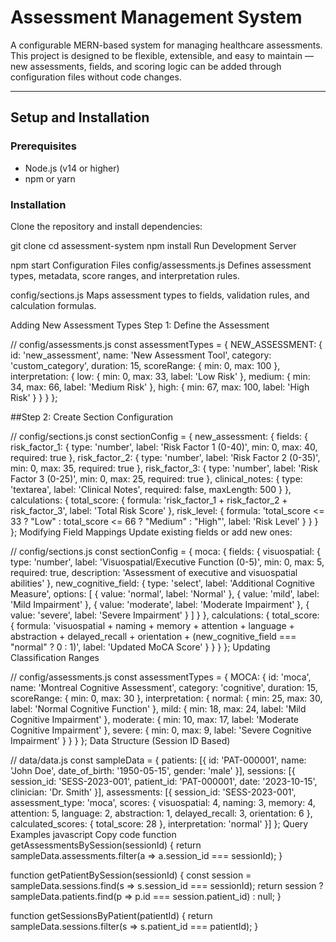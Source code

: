 # Assessment Management System

A configurable MERN-based system for managing healthcare assessments.  
This project is designed to be flexible, extensible, and easy to maintain — new assessments, fields, and scoring logic can be added through configuration files without code changes.

---

## Setup and Installation

### Prerequisites
- Node.js (v14 or higher)
- npm or yarn

### Installation
Clone the repository and install dependencies:


git clone <repository-url>
cd assessment-system
npm install
Run Development Server

npm start
Configuration Files
config/assessments.js
Defines assessment types, metadata, score ranges, and interpretation rules.

config/sections.js
Maps assessment types to fields, validation rules, and calculation formulas.

Adding New Assessment Types
Step 1: Define the Assessment


// config/assessments.js
const assessmentTypes = {
  NEW_ASSESSMENT: {
    id: 'new_assessment',
    name: 'New Assessment Tool',
    category: 'custom_category',
    duration: 15,
    scoreRange: { min: 0, max: 100 },
    interpretation: {
      low: { min: 0, max: 33, label: 'Low Risk' },
      medium: { min: 34, max: 66, label: 'Medium Risk' },
      high: { min: 67, max: 100, label: 'High Risk' }
    }
  }
};


##Step 2: Create Section Configuration


// config/sections.js
const sectionConfig = {
  new_assessment: {
    fields: {
      risk_factor_1: { type: 'number', label: 'Risk Factor 1 (0-40)', min: 0, max: 40, required: true },
      risk_factor_2: { type: 'number', label: 'Risk Factor 2 (0-35)', min: 0, max: 35, required: true },
      risk_factor_3: { type: 'number', label: 'Risk Factor 3 (0-25)', min: 0, max: 25, required: true },
      clinical_notes: { type: 'textarea', label: 'Clinical Notes', required: false, maxLength: 500 }
    },
    calculations: {
      total_score: { formula: 'risk_factor_1 + risk_factor_2 + risk_factor_3', label: 'Total Risk Score' },
      risk_level: {
        formula: 'total_score <= 33 ? "Low" : total_score <= 66 ? "Medium" : "High"',
        label: 'Risk Level'
      }
    }
  }
};
Modifying Field Mappings
Update existing fields or add new ones:


// config/sections.js
const sectionConfig = {
  moca: {
    fields: {
      visuospatial: {
        type: 'number',
        label: 'Visuospatial/Executive Function (0-5)',
        min: 0, max: 5, required: true,
        description: 'Assessment of executive and visuospatial abilities'
      },
      new_cognitive_field: {
        type: 'select',
        label: 'Additional Cognitive Measure',
        options: [
          { value: 'normal', label: 'Normal' },
          { value: 'mild', label: 'Mild Impairment' },
          { value: 'moderate', label: 'Moderate Impairment' },
          { value: 'severe', label: 'Severe Impairment' }
        ]
      }
    },
    calculations: {
      total_score: {
        formula: 'visuospatial + naming + memory + attention + language + abstraction + delayed_recall + orientation + (new_cognitive_field === "normal" ? 0 : 1)',
        label: 'Updated MoCA Score'
      }
    }
  }
};
Updating Classification Ranges

// config/assessments.js
const assessmentTypes = {
  MOCA: {
    id: 'moca',
    name: 'Montreal Cognitive Assessment',
    category: 'cognitive',
    duration: 15,
    scoreRange: { min: 0, max: 30 },
    interpretation: {
      normal:   { min: 25, max: 30, label: 'Normal Cognitive Function' },
      mild:     { min: 18, max: 24, label: 'Mild Cognitive Impairment' },
      moderate: { min: 10, max: 17, label: 'Moderate Cognitive Impairment' },
      severe:   { min: 0,  max: 9,  label: 'Severe Cognitive Impairment' }
    }
  }
};
Data Structure (Session ID Based)

// data/data.js
const sampleData = {
  patients: [{ id: 'PAT-000001', name: 'John Doe', date_of_birth: '1950-05-15', gender: 'male' }],
  sessions: [{ session_id: 'SESS-2023-001', patient_id: 'PAT-000001', date: '2023-10-15', clinician: 'Dr. Smith' }],
  assessments: [{
    session_id: 'SESS-2023-001',
    assessment_type: 'moca',
    scores: { visuospatial: 4, naming: 3, memory: 4, attention: 5, language: 2, abstraction: 1, delayed_recall: 3, orientation: 6 },
    calculated_scores: { total_score: 28 },
    interpretation: 'normal'
  }]
};
Query Examples
javascript
Copy code
function getAssessmentsBySession(sessionId) {
  return sampleData.assessments.filter(a => a.session_id === sessionId);
}

function getPatientBySession(sessionId) {
  const session = sampleData.sessions.find(s => s.session_id === sessionId);
  return session ? sampleData.patients.find(p => p.id === session.patient_id) : null;
}

function getSessionsByPatient(patientId) {
  return sampleData.sessions.filter(s => s.patient_id === patientId);
}

